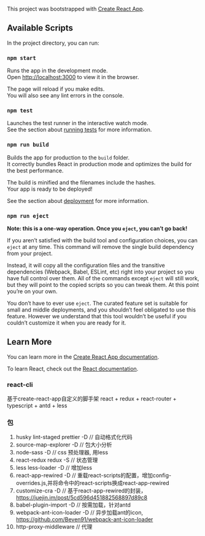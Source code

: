 This project was bootstrapped with [Create React App](https://github.com/facebook/create-react-app).

## Available Scripts

In the project directory, you can run:

### `npm start`

Runs the app in the development mode.<br>
Open [http://localhost:3000](http://localhost:3000) to view it in the browser.

The page will reload if you make edits.<br>
You will also see any lint errors in the console.

### `npm test`

Launches the test runner in the interactive watch mode.<br>
See the section about [running tests](https://facebook.github.io/create-react-app/docs/running-tests) for more information.

### `npm run build`

Builds the app for production to the `build` folder.<br>
It correctly bundles React in production mode and optimizes the build for the best performance.

The build is minified and the filenames include the hashes.<br>
Your app is ready to be deployed!

See the section about [deployment](https://facebook.github.io/create-react-app/docs/deployment) for more information.

### `npm run eject`

**Note: this is a one-way operation. Once you `eject`, you can’t go back!**

If you aren’t satisfied with the build tool and configuration choices, you can `eject` at any time. This command will remove the single build dependency from your project.

Instead, it will copy all the configuration files and the transitive dependencies (Webpack, Babel, ESLint, etc) right into your project so you have full control over them. All of the commands except `eject` will still work, but they will point to the copied scripts so you can tweak them. At this point you’re on your own.

You don’t have to ever use `eject`. The curated feature set is suitable for small and middle deployments, and you shouldn’t feel obligated to use this feature. However we understand that this tool wouldn’t be useful if you couldn’t customize it when you are ready for it.

## Learn More

You can learn more in the [Create React App documentation](https://facebook.github.io/create-react-app/docs/getting-started).

To learn React, check out the [React documentation](https://reactjs.org/).

### react-cli

基于create-react-app自定义的脚手架
react + redux + react-router + typescript + antd + less

### 包

1. husky lint-staged prettier -D // 自动格式化代码
2. source-map-explorer -D // 包大小分析
3. node-sass -D // css 预处理器, 用less
4. react-redux redux -S // 状态管理 
6. less less-loader -D // 增加less
5. react-app-rewired -D // 重载react-scripts的配置，增加config-overrides.js,并将命令中的react-scripts换成react-app-rewired
7. customize-cra -D // 基于react-app-rewired的封装，https://juejin.im/post/5cd596d451882568897d89c8
8. babel-plugin-import -D // 按需加载，针对antd
9. webpack-ant-icon-loader -D // 异步加载ant的icon, https://github.com/Beven91/webpack-ant-icon-loader
10. http-proxy-middleware // 代理